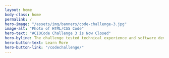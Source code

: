 ```yaml
---
layout: home
body-class: home
permalink: /
hero-image: "/assets/img/banners/code-challenge-3.jpg"
image-alt: "Photo of HTML/CSS Code"
hero-text: "#CIOCode Challenge 3 is Now Closed"
hero-byline: The challenge tested technical experience and software development operational best practices.
hero-button-text: Learn More
hero-button-link: "/codechallenge/"
---
```

